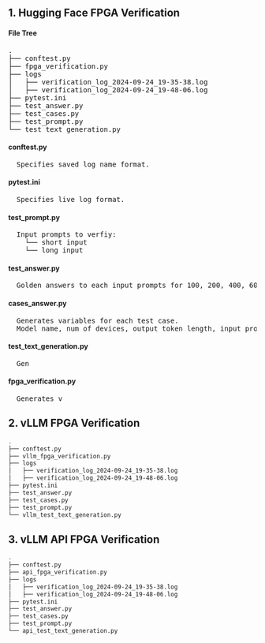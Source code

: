 ## 1. Hugging Face FPGA Verification

#### File Tree
<pre>
.
├── conftest.py
├── fpga_verification.py
├── logs
│   ├── verification_log_2024-09-24_19-35-38.log
│   ├── verification_log_2024-09-24_19-48-06.log
├── pytest.ini
├── test_answer.py
├── test_cases.py
├── test_prompt.py
└── test_text_generation.py
</pre>
#### conftest.py
<pre>
  Specifies saved log name format.
</pre>

#### pytest.ini
<pre>
  Specifies live log format.
</pre>

#### test_prompt.py
<pre>
  Input prompts to verfiy:
    └── short input
    └── long input
</pre>

#### test_answer.py
<pre>
  Golden answers to each input prompts for 100, 200, 400, 600, 800, 1000, 1200 output token lengths.
</pre>

#### cases_answer.py
<pre>
  Generates variables for each test case.
  Model name, num of devices, output token length, input prompt, golden answer,...are saved in each test case variable.
</pre>

#### test_text_generation.py
<pre>
  Gen
</pre>

#### fpga_verification.py
<pre>
  Generates v
</pre>





## 2. vLLM FPGA Verification
```bash
.
├── conftest.py
├── vllm_fpga_verification.py
├── logs
│   ├── verification_log_2024-09-24_19-35-38.log
│   ├── verification_log_2024-09-24_19-48-06.log
├── pytest.ini
├── test_answer.py
├── test_cases.py
├── test_prompt.py
└── vllm_test_text_generation.py
```

## 3. vLLM API FPGA Verification
```bash
.
├── conftest.py
├── api_fpga_verification.py
├── logs
│   ├── verification_log_2024-09-24_19-35-38.log
│   ├── verification_log_2024-09-24_19-48-06.log
├── pytest.ini
├── test_answer.py
├── test_cases.py
├── test_prompt.py
└── api_test_text_generation.py
```


